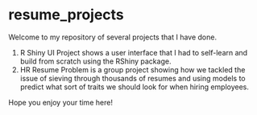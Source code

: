 # resume_projects
Welcome to my repository of several projects that I have done.

1) R Shiny UI Project shows a user interface that I had to self-learn and build from scratch using the RShiny package.
2) HR Resume Problem is a group project showing how we tackled the issue of sieving through thousands of resumes and using models to predict what sort of traits we should look for when hiring employees.

Hope you enjoy your time here!
